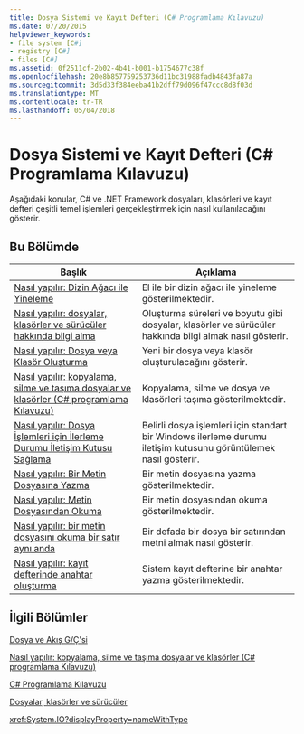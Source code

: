 ```yaml
---
title: Dosya Sistemi ve Kayıt Defteri (C# Programlama Kılavuzu)
ms.date: 07/20/2015
helpviewer_keywords:
- file system [C#]
- registry [C#]
- files [C#]
ms.assetid: 0f2511cf-2b02-4b41-b001-b1754677c38f
ms.openlocfilehash: 20e8b857759253736d11bc31988fadb4843fa87a
ms.sourcegitcommit: 3d5d33f384eeba41b2dff79d096f47ccc8d8f03d
ms.translationtype: MT
ms.contentlocale: tr-TR
ms.lasthandoff: 05/04/2018
---
```

# <a name="file-system-and-the-registry-c-programming-guide"></a>Dosya Sistemi ve Kayıt Defteri (C# Programlama Kılavuzu)
Aşağıdaki konular, C# ve .NET Framework dosyaları, klasörleri ve kayıt defteri çeşitli temel işlemleri gerçekleştirmek için nasıl kullanılacağını gösterir.  
  
## <a name="in-this-section"></a>Bu Bölümde  
  
|**Başlık**|**Açıklama**|  
|---------------|---------------------|  
|[Nasıl yapılır: Dizin Ağacı ile Yineleme](../../../csharp/programming-guide/file-system/how-to-iterate-through-a-directory-tree.md)|El ile bir dizin ağacı ile yineleme gösterilmektedir.|  
|[Nasıl yapılır: dosyalar, klasörler ve sürücüler hakkında bilgi alma](../../../csharp/programming-guide/file-system/how-to-get-information-about-files-folders-and-drives.md)|Oluşturma süreleri ve boyutu gibi dosyalar, klasörler ve sürücüler hakkında bilgi almak nasıl gösterir.|  
|[Nasıl yapılır: Dosya veya Klasör Oluşturma](../../../csharp/programming-guide/file-system/how-to-create-a-file-or-folder.md)|Yeni bir dosya veya klasör oluşturulacağını gösterir.|  
|[Nasıl yapılır: kopyalama, silme ve taşıma dosyalar ve klasörler (C# programlama Kılavuzu)](../../../csharp/programming-guide/file-system/how-to-copy-delete-and-move-files-and-folders.md)|Kopyalama, silme ve dosya ve klasörleri taşıma gösterilmektedir.|  
|[Nasıl yapılır: Dosya İşlemleri için İlerleme Durumu İletişim Kutusu Sağlama](../../../csharp/programming-guide/file-system/how-to-provide-a-progress-dialog-box-for-file-operations.md)|Belirli dosya işlemleri için standart bir Windows ilerleme durumu iletişim kutusunu görüntülemek nasıl gösterir.|  
|[Nasıl yapılır: Bir Metin Dosyasına Yazma](../../../csharp/programming-guide/file-system/how-to-write-to-a-text-file.md)|Bir metin dosyasına yazma gösterilmektedir.|  
|[Nasıl yapılır: Metin Dosyasından Okuma](../../../csharp/programming-guide/file-system/how-to-read-from-a-text-file.md)|Bir metin dosyasından okuma gösterilmektedir.|  
|[Nasıl yapılır: bir metin dosyasını okuma bir satır aynı anda](../../../csharp/programming-guide/file-system/how-to-read-a-text-file-one-line-at-a-time.md)|Bir defada bir dosya bir satırından metni almak nasıl gösterir.|  
|[Nasıl yapılır: kayıt defterinde anahtar oluşturma](../../../csharp/programming-guide/file-system/how-to-create-a-key-in-the-registry.md)|Sistem kayıt defterine bir anahtar yazma gösterilmektedir.|  
  
## <a name="related-sections"></a>İlgili Bölümler  
 [Dosya ve Akış G/Ç'si](https://msdn.microsoft.com/library/k3352a4t)  
  
 [Nasıl yapılır: kopyalama, silme ve taşıma dosyalar ve klasörler (C# programlama Kılavuzu)](../../../csharp/programming-guide/file-system/how-to-copy-delete-and-move-files-and-folders.md)  
  
 [C# Programlama Kılavuzu](../../../csharp/programming-guide/index.md)  
  
 [Dosyalar, klasörler ve sürücüler](../../../csharp/programming-guide/file-system/index.md)  
  
 <xref:System.IO?displayProperty=nameWithType>
